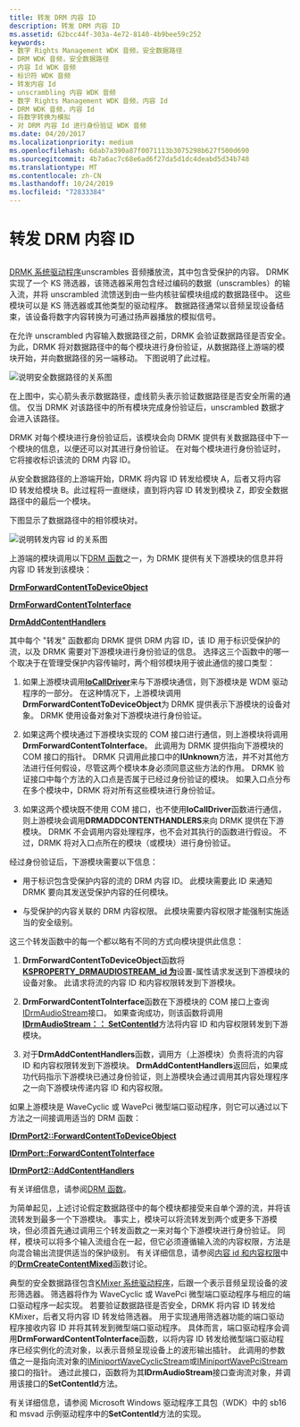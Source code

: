 ```yaml
---
title: 转发 DRM 内容 ID
description: 转发 DRM 内容 ID
ms.assetid: 62bcc44f-303a-4e72-8140-4b9bee59c252
keywords:
- 数字 Rights Management WDK 音频，安全数据路径
- DRM WDK 音频，安全数据路径
- 内容 Id WDK 音频
- 标识符 WDK 音频
- 转发内容 Id
- unscrambling 内容 WDK 音频
- 数字 Rights Management WDK 音频，内容 Id
- DRM WDK 音频，内容 Id
- 将数字转换为模拟
- 对 DRM 内容 Id 进行身份验证 WDK 音频
ms.date: 04/20/2017
ms.localizationpriority: medium
ms.openlocfilehash: 6dab7a390a87f0071113b3075298b627f500d690
ms.sourcegitcommit: 4b7a6ac7c68e6ad6f27da5d1dc4deabd5d34b748
ms.translationtype: MT
ms.contentlocale: zh-CN
ms.lasthandoff: 10/24/2019
ms.locfileid: "72833384"
---
```

# <a name="forwarding-drm-content-ids"></a>转发 DRM 内容 ID


## <span id="forwarding_drm_content_ids"></span><span id="FORWARDING_DRM_CONTENT_IDS"></span>


[DRMK 系统驱动程序](kernel-mode-wdm-audio-components.md#drmk_system_driver)unscrambles 音频播放流，其中包含受保护的内容。 DRMK 实现了一个 KS 筛选器，该筛选器采用包含经过编码的数据（unscrambles）的输入流，并将 unscrambled 流馈送到由一些内核驻留模块组成的数据路径中。 这些模块可以是 KS 筛选器或其他类型的驱动程序。 数据路径通常以音频呈现设备结束，该设备将数字内容转换为可通过扬声器播放的模拟信号。

在允许 unscrambled 内容输入数据路径之前，DRMK 会验证数据路径是否安全。 为此，DRMK 将对数据路径中的每个模块进行身份验证，从数据路径上游端的模块开始，并向数据路径的另一端移动。 下图说明了此过程。

![说明安全数据路径的关系图](images/securepath.png)

在上图中，实心箭头表示数据路径，虚线箭头表示验证数据路径是否安全所需的通信。 仅当 DRMK 对该路径中的所有模块完成身份验证后，unscrambled 数据才会进入该路径。

DRMK 对每个模块进行身份验证后，该模块会向 DRMK 提供有关数据路径中下一个模块的信息，以便还可以对其进行身份验证。 在对每个模块进行身份验证时，它将接收标识该流的 DRM 内容 ID。

从安全数据路径的上游端开始，DRMK 将内容 ID 转发给模块 A，后者又将内容 ID 转发给模块 B。此过程将一直继续，直到将内容 ID 转发到模块 Z，即安全数据路径中的最后一个模块。

下图显示了数据路径中的相邻模块对。

![说明转发内容 id 的关系图](images/forwardid.png)

上游端的模块调用以下[DRM 函数](https://docs.microsoft.com/windows-hardware/drivers/audio/drm-functions)之一，为 DRMK 提供有关下游模块的信息并将内容 ID 转发到该模块：

[**DrmForwardContentToDeviceObject**](https://docs.microsoft.com/windows-hardware/drivers/ddi/drmk/nf-drmk-drmforwardcontenttodeviceobject)

[**DrmForwardContentToInterface**](https://docs.microsoft.com/windows-hardware/drivers/ddi/drmk/nf-drmk-drmforwardcontenttointerface)

[**DrmAddContentHandlers**](https://docs.microsoft.com/windows-hardware/drivers/ddi/drmk/nf-drmk-drmaddcontenthandlers)

其中每个 "转发" 函数都向 DRMK 提供 DRM 内容 ID，该 ID 用于标识受保护的流，以及 DRMK 需要对下游模块进行身份验证的信息。 选择这三个函数中的哪一个取决于在管理受保护内容传输时，两个相邻模块用于彼此通信的接口类型：

1.  如果上游模块调用[**IoCallDriver**](https://docs.microsoft.com/windows-hardware/drivers/ddi/wdm/nf-wdm-iocalldriver)来与下游模块通信，则下游模块是 WDM 驱动程序的一部分。 在这种情况下，上游模块调用**DrmForwardContentToDeviceObject**为 DRMK 提供表示下游模块的设备对象。 DRMK 使用设备对象对下游模块进行身份验证。

2.  如果这两个模块通过下游模块实现的 COM 接口进行通信，则上游模块将调用**DrmForwardContentToInterface**。 此调用为 DRMK 提供指向下游模块的 COM 接口的指针。 DRMK 只调用此接口中的**IUnknown**方法，并不对其他方法进行任何假设，尽管这两个模块本身必须同意这些方法的作用。 DRMK 验证接口中每个方法的入口点是否属于已经过身份验证的模块。 如果入口点分布在多个模块中，DRMK 将对所有这些模块进行身份验证。

3.  如果这两个模块既不使用 COM 接口，也不使用**IoCallDriver**函数进行通信，则上游模块会调用**DRMADDCONTENTHANDLERS**来向 DRMK 提供在下游模块。 DRMK 不会调用内容处理程序，也不会对其执行的函数进行假设。 不过，DRMK 将对入口点所在的模块（或模块）进行身份验证。

经过身份验证后，下游模块需要以下信息：

-   用于标识包含受保护内容的流的 DRM 内容 ID。 此模块需要此 ID 来通知 DRMK 要向其发送受保护内容的任何模块。

-   与受保护的内容关联的 DRM 内容权限。 此模块需要内容权限才能强制实施适当的安全级别。

这三个转发函数中的每一个都以略有不同的方式向模块提供此信息：

1.  **DrmForwardContentToDeviceObject**函数将[**KSPROPERTY\_DRMAUDIOSTREAM\_id 为**](https://docs.microsoft.com/previous-versions/ff537351(v=vs.85))设置-属性请求发送到下游模块的设备对象。 此请求将流的内容 ID 和内容权限转发到下游模块。

2.  **DrmForwardContentToInterface**函数在下游模块的 COM 接口上查询[IDrmAudioStream](https://docs.microsoft.com/windows-hardware/drivers/ddi/drmk/nn-drmk-idrmaudiostream)接口。 如果查询成功，则该函数将调用[**IDrmAudioStream：： SetContentId**](https://docs.microsoft.com/windows-hardware/drivers/ddi/drmk/nf-drmk-idrmaudiostream-setcontentid)方法将内容 ID 和内容权限转发到下游模块。

3.  对于**DrmAddContentHandlers**函数，调用方（上游模块）负责将流的内容 ID 和内容权限转发到下游模块。 **DrmAddContentHandlers**返回后，如果成功代码指示下游模块已通过身份验证，则上游模块会通过调用其内容处理程序之一向下游模块传递内容 ID 和内容权限。

如果上游模块是 WaveCyclic 或 WavePci 微型端口驱动程序，则它可以通过以下方法之一间接调用适当的 DRM 函数：

[**IDrmPort2::ForwardContentToDeviceObject**](https://docs.microsoft.com/windows-hardware/drivers/ddi/portcls/nf-portcls-idrmport2-forwardcontenttodeviceobject)

[**IDrmPort::ForwardContentToInterface**](https://docs.microsoft.com/windows-hardware/drivers/ddi/portcls/nf-portcls-idrmport-forwardcontenttointerface)

[**IDrmPort2::AddContentHandlers**](https://docs.microsoft.com/windows-hardware/drivers/ddi/portcls/nf-portcls-idrmport2-addcontenthandlers)

有关详细信息，请参阅[DRM 函数](https://docs.microsoft.com/windows-hardware/drivers/audio/drm-functions)。

为简单起见，上述讨论假定数据路径中的每个模块都接受来自单个源的流，并将该流转发到最多一个下游模块。 事实上，模块可以将流转发到两个或更多下游模块，但必须首先通过调用三个转发函数之一来对每个下游模块进行身份验证。 同样，模块可以将多个输入流组合在一起，但它必须遵循输入流的内容权限，方法是向混合输出流提供适当的保护级别。 有关详细信息，请参阅[内容 id 和内容权限](content-ids-and-content-rights.md)中的[**DrmCreateContentMixed**](https://docs.microsoft.com/windows-hardware/drivers/ddi/drmk/nf-drmk-drmcreatecontentmixed)函数讨论。

典型的安全数据路径包含[KMixer 系统驱动程序](kernel-mode-wdm-audio-components.md#kmixer_system_driver)，后跟一个表示音频呈现设备的波形筛选器。 筛选器将作为 WaveCyclic 或 WavePci 微型端口驱动程序与相应的端口驱动程序一起实现。 若要验证数据路径是否安全，DRMK 将内容 ID 转发给 KMixer，后者又将内容 ID 转发给筛选器。 用于实现通用筛选器功能的端口驱动程序接收内容 ID 并将其转发到微型端口驱动程序。 具体而言，端口驱动程序会调用**DrmForwardContentToInterface**函数，以将内容 ID 转发给微型端口驱动程序已经实例化的流对象，以表示音频呈现设备上的波形输出插针。 此调用的参数值之一是指向流对象的[IMiniportWaveCyclicStream](https://docs.microsoft.com/windows-hardware/drivers/ddi/portcls/nn-portcls-iminiportwavecyclicstream)或[IMiniportWavePciStream](https://docs.microsoft.com/windows-hardware/drivers/ddi/portcls/nn-portcls-iminiportwavepcistream)接口的指针。 通过此接口，函数将为其**IDrmAudioStream**接口查询流对象，并调用该接口的**SetContentId**方法。

有关详细信息，请参阅 Microsoft Windows 驱动程序工具包（WDK）中的 sb16 和 msvad 示例驱动程序中的**SetContentId**方法的实现。

 

 




